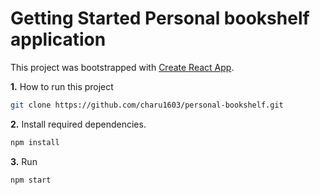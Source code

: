 # Getting Started Personal bookshelf application

This project was bootstrapped with [Create React App](https://github.com/facebook/create-react-app).

**1.** How to run this project

```bash
git clone https://github.com/charu1603/personal-bookshelf.git
```

**2.** Install required dependencies.

```bash
npm install
```

**3.** Run 

```bash
npm start
```




